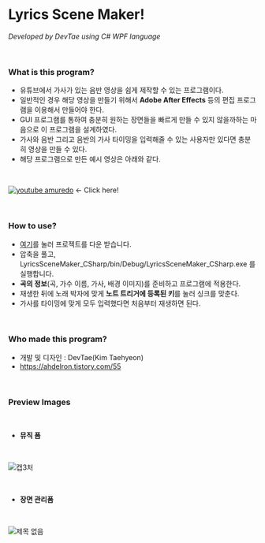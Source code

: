 # Lyrics Scene Maker!

*Developed by DevTae using C# WPF language*

<br/>

### What is this program?

  - 유튜브에서 가사가 있는 음반 영상을 쉽게 제작할 수 있는 프로그램이다.
  - 일반적인 경우 해당 영상을 만들기 위해서 **Adobe After Effects** 등의 편집 프로그램을 이용해서 만들어야 한다.
  - GUI 프로그램를 통하여 충분히 원하는 장면들을 빠르게 만들 수 있지 않을까하는 마음으로 이 프로그램을 설계하였다.
  - 가사와 음반 그리고 음반의 가사 타이밍을 입력해줄 수 있는 사용자만 있다면 충분히 영상을 만들 수 있다.
  - 해당 프로그램으로 만든 예시 영상은 아래와 같다.

<br/>

[![youtube amuredo](https://i.ytimg.com/vi/-YFasrx02Us/hqdefault.jpg?sqp=-oaymwEcCPYBEIoBSFXyq4qpAw4IARUAAIhCGAFwAcABBg==&rs=AOn4CLCAyaSJ7o96lN6QMu9wkdPutgsbcQ)](https://youtu.be/-YFasrx02Us) ← Click here!

<br/>

### How to use?

  - [여기](https://github.com/DevTae/LyricsSceneMaker/archive/refs/heads/master.zip)를 눌러 프로젝트를 다운 받습니다.
  - 압축을 풀고, LyricsSceneMaker_CSharp/bin/Debug/LyricsSceneMaker_CSharp.exe 를 실행합니다.
  - **곡의 정보**(곡, 가수 이름, 가사, 배경 이미지)를 준비하고 프로그램에 적용한다.
  - 재생한 뒤에 노래 박자에 맞게 **노트 트리거에 등록된 키**를 눌러 싱크를 맞춘다.
  - 가사를 타이밍에 맞게 모두 입력했다면 처음부터 재생하면 된다.

<br/>

### Who made this program?

  - 개발 및 디자인 : DevTae(Kim Taehyeon)
  - https://ahdelron.tistory.com/55

<br/>

### Preview Images

<br/>

- **뮤직 폼**
<br/>

![캡3처](https://user-images.githubusercontent.com/55177359/76708440-27b29300-673a-11ea-8077-4c6a65ee2422.PNG)

<br/>

 - **장면 관리폼**
<br/>

![제목 없음](https://user-images.githubusercontent.com/55177359/149609198-4c944122-2036-474a-a10f-d911ed2d0ec3.png)
